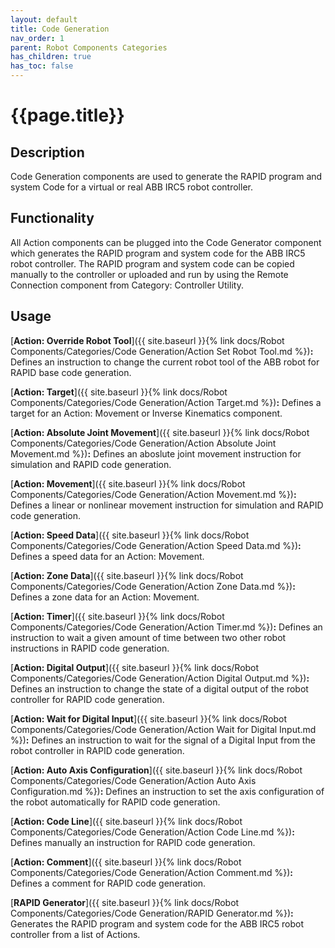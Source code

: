 ```yaml
---
layout: default
title: Code Generation
nav_order: 1
parent: Robot Components Categories
has_children: true
has_toc: false
---
```


# **{{page.title}}**

## **Description**

Code Generation components are used to generate the RAPID program and system Code for a virtual or real ABB IRC5 robot controller.

## **Functionality**

All Action components can be plugged into the Code Generator component which generates the RAPID program and system code for the ABB IRC5 robot controller. The RAPID program and system code can be copied manually to the controller or uploaded and run by using the Remote Connection component from Category: Controller Utility.

## **Usage**

[**Action: Override Robot Tool**]({{ site.baseurl }}{% link docs/Robot Components/Categories/Code Generation/Action Set Robot Tool.md %})**:** Defines an instruction to change the current robot tool of the ABB robot for RAPID base code generation.

[**Action: Target**]({{ site.baseurl }}{% link docs/Robot Components/Categories/Code Generation/Action Target.md %})**:** Defines a target for an Action: Movement or Inverse Kinematics component.

[**Action: Absolute Joint Movement**]({{ site.baseurl }}{% link docs/Robot Components/Categories/Code Generation/Action Absolute Joint Movement.md %})**:** Defines an aboslute joint movement instruction for simulation and RAPID code generation.

[**Action: Movement**]({{ site.baseurl }}{% link docs/Robot Components/Categories/Code Generation/Action Movement.md %})**:** Defines a linear or nonlinear movement instruction for simulation and RAPID code generation.

[**Action: Speed Data**]({{ site.baseurl }}{% link docs/Robot Components/Categories/Code Generation/Action Speed Data.md %})**:** Defines a speed data for an Action: Movement.

[**Action: Zone Data**]({{ site.baseurl }}{% link docs/Robot Components/Categories/Code Generation/Action Zone Data.md %})**:** Defines a zone data for an Action: Movement.

[**Action: Timer**]({{ site.baseurl }}{% link docs/Robot Components/Categories/Code Generation/Action Timer.md %})**:** Defines an instruction to wait a given amount of time between two other robot instructions in RAPID code generation.

[**Action: Digital Output**]({{ site.baseurl }}{% link docs/Robot Components/Categories/Code Generation/Action Digital Output.md %})**:** Defines an instruction to change the state of a digital output of the robot controller for RAPID code generation.

[**Action: Wait for Digital Input**]({{ site.baseurl }}{% link docs/Robot Components/Categories/Code Generation/Action Wait for Digital Input.md %})**:** Defines an instruction to wait for the signal of a Digital Input from the robot controller in RAPID code generation.

[**Action: Auto Axis Configuration**]({{ site.baseurl }}{% link docs/Robot Components/Categories/Code Generation/Action Auto Axis Configuration.md %})**:** Defines an instruction to set the axis configuration of the robot automatically for RAPID code generation.

[**Action: Code Line**]({{ site.baseurl }}{% link docs/Robot Components/Categories/Code Generation/Action Code Line.md %})**:** Defines manually an instruction for RAPID code generation.

[**Action: Comment**]({{ site.baseurl }}{% link docs/Robot Components/Categories/Code Generation/Action Comment.md %})**:** Defines a comment for RAPID code generation.

[**RAPID Generator**]({{ site.baseurl }}{% link docs/Robot Components/Categories/Code Generation/RAPID Generator.md %})**:** Generates the RAPID program and system code for the ABB IRC5 robot controller from a list of Actions.